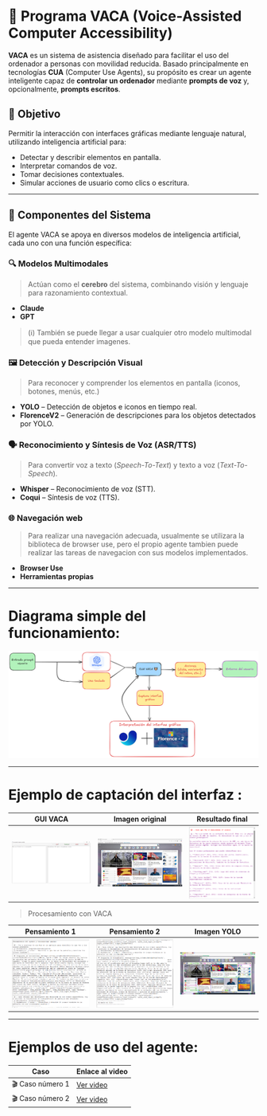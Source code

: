 # 🐄 Programa VACA (Voice-Assisted Computer Accessibility)

**VACA** es un sistema de asistencia diseñado para facilitar el uso del ordenador a personas con movilidad reducida. Basado principalmente en tecnologías **CUA** (Computer Use Agents), su propósito es crear un agente inteligente capaz de **controlar un ordenador** mediante **prompts de voz** y, opcionalmente, **prompts escritos**.

## 🚀 Objetivo

Permitir la interacción con interfaces gráficas mediante lenguaje natural, utilizando inteligencia artificial para:

- Detectar y describir elementos en pantalla.
- Interpretar comandos de voz.
- Tomar decisiones contextuales.
- Simular acciones de usuario como clics o escritura.

---

## 🧠 Componentes del Sistema

El agente VACA se apoya en diversos modelos de inteligencia artificial, cada uno con una función específica:

### 🔍 Modelos Multimodales

> Actúan como el **cerebro** del sistema, combinando visión y lenguaje para razonamiento contextual.

- **Claude**
- **GPT**

> (ℹ) También se puede llegar a usar cualquier otro modelo multimodal que pueda entender imagenes.

### 🖼️ Detección y Descripción Visual

> Para reconocer y comprender los elementos en pantalla (iconos, botones, menús, etc.)

- **YOLO** – Detección de objetos e iconos en tiempo real.
- **FlorenceV2** – Generación de descripciones para los objetos detectados por YOLO.

### 🗣️ Reconocimiento y Síntesis de Voz (ASR/TTS)

> Para convertir voz a texto (_Speech-To-Text_) y texto a voz (_Text-To-Speech_).

- **Whisper** – Reconocimiento de voz (STT).
- **Coqui** – Síntesis de voz (TTS).

### 🌐 Navegación web

> Para realizar una navegación adecuada, usualmente se utilizara la biblioteca de browser use, pero el propio agente tambien puede realizar las tareas de navegacion con sus modelos implementados.

- **Browser Use**
- **Herramientas propias**

---
# Diagrama simple del funcionamiento:

![Diagrama CUA](assets/CUA%20FLOW.png)

---

# Ejemplo de captación del interfaz :


| GUI VACA | Imagen original | Resultado final |
|:--------:|:----------------:|:----------------:|
| ![GUI VACA](assets/GUI_inicial.png) | ![Imagen original](assets/ejemplo_original.jpeg) | ![Prompt y respuesta](assets/resultado_final.png) |

>Procesamiento con VACA

| Pensamiento 1 | Pensamiento 2 | Imagen YOLO |
|:-------------:|:-------------:|:-----------:|
| ![Pensamiento 1](assets/Pensamientos_1.png) | ![Pensamiento 2](assets/Pensamientos_2.png) | ![YOLO](assets/ejemplo_yoloed.jpeg) |

---

# Ejemplos de uso del agente:

| Caso | Enlace al video |
|------|------------------|
| 🎬 Caso número 1 | [Ver video](assets/cua_example1.mp4) |
| 🎬 Caso número 2 | [Ver video](assets/cua_example2.mp4) |